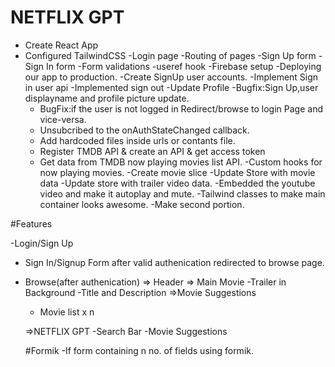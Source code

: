 # NETFLIX GPT

- Create React App
- Configured TailwindCSS
  -Login page
  -Routing of pages
  -Sign Up form
  -Sign In form
  -Form validations
  -useref hook
  -Firebase setup
  -Deploying our app to production.
  -Create SignUp user accounts.
  -Implement Sign in user api
  -Implemented sign out
  -Update Profile
  -Bugfix:Sign Up,user displayname and profile picture update.
  - BugFix:if the user is not logged in Redirect/browse to login Page and vice-versa.
  - Unsubcribed to the onAuthStateChanged callback.
  - Add hardcoded files inside urls or contants file.
  - Register TMDB API & create an API & get access token
  - Get data from TMDB now playing movies list API.
    -Custom hooks for now playing movies.
    -Create movie slice
    -Update Store with movie data
    -Update store with trailer video data.
    -Embedded the youtube video and make it autoplay and mute.
    -Tailwind classes to make main container looks awesome.
    -Make second portion.

#Features

-Login/Sign Up

- Sign In/Signup Form
  after valid authenication redirected to browse page.
- Browse(after authenication)
  => Header
  => Main Movie
  -Trailer in Background
  -Title and Description
  =>Movie Suggestions

  - Movie list x n

  =>NETFLIX GPT
  -Search Bar
  -Movie Suggestions

  #Formik
  -If form containing n no. of fields using formik.
